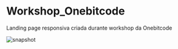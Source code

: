 # Workshop_Onebitcode
Landing page responsiva criada durante workshop da Onebitcode<br>

![snapshot](https://github.com/alessandra-lopes/Workshop_Onebitcode/assets/68071344/8f28a2f8-6f63-443f-a0b9-7a4c93d7df1d)
